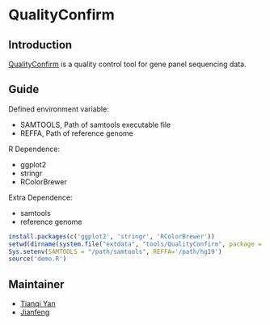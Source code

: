 # QualityConfirm

## Introduction

[QualityConfirm](https://github.com/JhuangLab/ngstk/tree/master/inst/extdata/tools/QualityConfirm/) is a quality control tool for gene panel sequencing data.

## Guide

Defined environment variable:

- SAMTOOLS, Path of samtools executable file
- REFFA, Path of reference genome

R Dependence:

- ggplot2
- stringr
- RColorBrewer

Extra Dependence:

- samtools
- reference genome

```r
install.packages(c('ggplot2', 'stringr', 'RColorBrewer'))
setwd(dirname(system.file("extdata", "tools/QualityConfirm", package = "ngstk")))
Sys.setenv(SAMTOOLS = "/path/samtools", REFFA='/path/hg19')
source('demo.R')
```

## Maintainer

- [Tianqi Yan](https://github.com/yantq-sjtu)
- [Jianfeng](https://github.com/yantq-sjtu)
